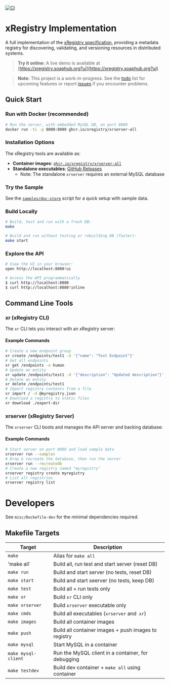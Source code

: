 [![CI](https://github.com/xregistry/server/actions/workflows/ci.yaml/badge.svg)](https://github.com/xregistry/server/actions/workflows/ci.yaml)

# xRegistry Implementation

A full implementation of the [xRegistry specification](https://xregistry.io),
providing a metadata registry for discovering, validating, and versioning
resources in distributed systems.

> **Try it online:**
A live demo is available at [https://xregistry.soaphub.org?ui](https://xregistry.soaphub.org?ui)

> **Note:**
This project is a work-in-progress. See the [todo](todo) list for upcoming
features or report [issues](https://github.com/xregistry/server/issues) if you
encounter problems.

## Quick Start

### Run with Docker (recommended)

```bash
# Run the server, with embedded MySQL DB, on port 8080
docker run -ti -p 8080:8080 ghcr.io/xregistry/xrserver-all
```

### Installation Options

The xRegistry tools are available as:
- **Container images**: [`ghcr.io/xregistry/xrserver-all`](https://github.com/orgs/xregistry/packages?repo_name=server)
- **Standalone executables**: [GitHub Releases](https://github.com/xregistry/server/releases/tag/dev)
  - Note: The standalone `xrserver` requires an external MySQL database

### Try the Sample

See the [`samples/doc-store`](samples/doc-store) script for a quick setup with
sample data.

### Build Locally

```bash
# Build, test and run with a fresh DB:
make

# Build and run without testing or rebuilding DB (faster):
make start
```

### Explore the API

```bash
# View the UI in your browser:
open http://localhost:8080?ui

# Access the API programmatically
$ curl http://localhost:8080
$ curl http://localhost:8080?inline
```

## Command Line Tools

### xr (xRegistry CLI)

The `xr` CLI lets you interact with an xRegistry server:

<!-- XR CLI HELP START -->
<!-- XR CLI HELP END -->

#### Example Commands

```bash
# Create a new endpoint group
xr create /endpoints/test1 -d '{"name": "Test Endpoint"}'
# Get all endpoints
xr get /endpoints -o human
# Update an entity
xr update /endpoints/test1 -d '{"description": "Updated description"}'
# Delete an entity
xr delete /endpoints/test1
# Import registry contents from a file
xr import / -d @myregistry.json
# Download a registry to static files
xr download ./export-dir
```

### xrserver (xRegistry Server)
The `xrserver` CLI boots and manages the API server and backing database:

<!-- XRSERVER HELP START -->
<!-- XRSERVER HELP END -->

#### Example Commands
```bash
# Start server on port 8080 and load sample data
xrserver run --samples
# Drop & recreate the database, then run the server
xrserver run --recreatedb
# Create a new registry named "myregistry"
xrserver registry create myregistry
# List all registries
xrserver registry list
```

# Developers

See `misc/Dockefile-dev` for the minimal dependencies required.

## Makefile Targets

| Target              | Description |
| ------------------- | ----------- |
| `make`              | Alias for `make all` |
| 'make all`          | Build all, run test and start server (reset DB) |
| `make run`          | Build and start server (no tests, reset DB) |
| `make start`        | Build and start seerver (no tests, keep DB) |
| `make test`         | Build all + run tests only |
| `make xr`           | Build `xr` CLI only |
| `make xrserver`     | Build `xrserver` executable only |
| `make cmds`         | Build all executables (`xrserver` and` xr`) |
| `make images`       | Build all container images |
| `make push`         | Build all container images + push images to registry |
| `make mysql`        | Start MySQL in a container |
| `make mysql-client` | Run the MySQL client in a container, for debugging |
| `make testdev`      | Build dev container + `make all` using container |


